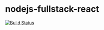 # nodejs-fullstack-react
[![Build Status](https://travis-ci.com/tobiasgrott/nodejs-fullstack-react.svg?branch=master)](https://travis-ci.com/tobiasgrott/nodejs-fullstack-react)
